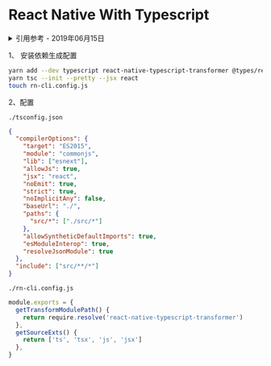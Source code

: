 # React Native With Typescript

<details>
<summary>引用参考 - 2019年06月15日</summary>

- [Using TypeScript with React Native](http://facebook.github.io/react-native/blog/2018/05/07/using-typescript-with-react-native)
- [Compiler Options](https://www.typescriptlang.org/docs/handbook/compiler-options.html)
  </details>

1、 安装依赖生成配置

```bash
yarn add --dev typescript react-native-typescript-transformer @types/react @types/react-native
yarn tsc --init --pretty --jsx react
touch rn-cli.config.js
```

2、配置

`./tsconfig.json`

```json
{
  "compilerOptions": {
    "target": "ES2015",
    "module": "commonjs",
    "lib": ["esnext"],
    "allowJs": true,
    "jsx": "react",
    "noEmit": true,
    "strict": true,
    "noImplicitAny": false,
    "baseUrl": "./",
    "paths": {
      "src/*": ["./src/*"]
    },
    "allowSyntheticDefaultImports": true,
    "esModuleInterop": true,
    "resolveJsonModule": true
  },
  "include": ["src/**/*"]
}
```

`./rn-cli.config.js`

```js
module.exports = {
  getTransformModulePath() {
    return require.resolve('react-native-typescript-transformer')
  },
  getSourceExts() {
    return ['ts', 'tsx', 'js', 'jsx']
  },
}
```
